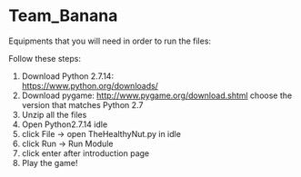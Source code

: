 # Team_Banana
Equipments that you will need in order to run the files:

Follow these steps:

1) Download Python 2.7.14:  
	https://www.python.org/downloads/
2) Download pygame: 
	http://www.pygame.org/download.shtml
   choose the version that matches Python 2.7
3) Unzip all the files
4) Open Python2.7.14 idle
5) click File -> open TheHealthyNut.py in idle
6) click Run -> Run Module
7) click enter after introduction page
8) Play the game!